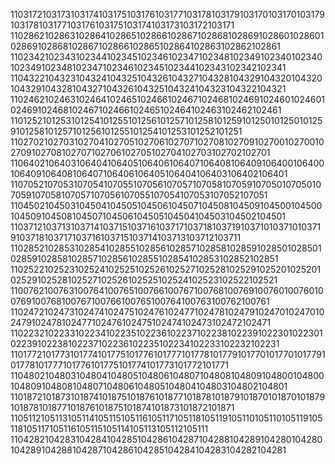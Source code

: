 1103172103173103174103175103176103177103178103179103170103170103179103178103177103176103175103174103173103172103171
1102862102863102864102865102866102867102868102869102860102860102869102868102867102866102865102864102863102862102861
1102342102343102344102345102346102347102348102349102340102340102349102348102347102346102345102344102343102342102341
1104322104323104324104325104326104327104328104329104320104320104329104328104327104326104325104324104323104322104321
1102462102463102464102465102466102467102468102469102460102460102469102468102467102466102465102464102463102462102461
1101252101253101254101255101256101257101258101259101250101250101259101258101257101256101255101254101253101252101251
1102702102703102704102705102706102707102708102709102700102700102709102708102707102706102705102704102703102702102701
1106402106403106404106405106406106407106408106409106400106400106409106408106407106406106405106404106403106402106401
1107052107053107054107055107056107057107058107059107050107050107059107058107057107056107055107054107053107052107051
1104502104503104504104505104506104507104508104509104500104500104509104508104507104506104505104504104503104502104501
1103712103713103714103715103716103717103718103719103710103710103719103718103717103716103715103714103713103712103711
1102852102853102854102855102856102857102858102859102850102850102859102858102857102856102855102854102853102852102851
1102522102523102524102525102526102527102528102529102520102520102529102528102527102526102525102524102523102522102521
1100762100763100764100765100766100767100768100769100760100760100769100768100767100766100765100764100763100762100761
1102472102473102474102475102476102477102478102479102470102470102479102478102477102476102475102474102473102472102471
1102232102233102234102235102236102237102238102239102230102230102239102238102237102236102235102234102233102232102231
1101772101773101774101775101776101777101778101779101770101770101779101778101777101776101775101774101773101772101771
1104802104803104804104805104806104807104808104809104800104800104809104808104807104806104805104804104803104802104801
1101872101873101874101875101876101877101878101879101870101870101879101878101877101876101875101874101873101872101871
1105112105113105114105115105116105117105118105119105110105110105119105118105117105116105115105114105113105112105111
1104282104283104284104285104286104287104288104289104280104280104289104288104287104286104285104284104283104282104281
